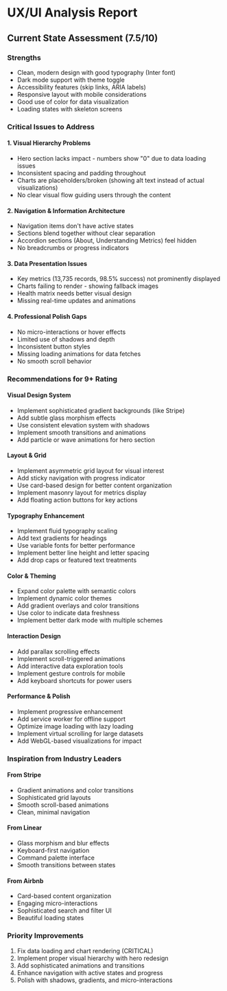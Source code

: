 # UX/UI Analysis Report
## Current State Assessment (7.5/10)

### Strengths
- Clean, modern design with good typography (Inter font)
- Dark mode support with theme toggle
- Accessibility features (skip links, ARIA labels)
- Responsive layout with mobile considerations
- Good use of color for data visualization
- Loading states with skeleton screens

### Critical Issues to Address

#### 1. Visual Hierarchy Problems
- Hero section lacks impact - numbers show "0" due to data loading issues
- Inconsistent spacing and padding throughout
- Charts are placeholders/broken (showing alt text instead of actual visualizations)
- No clear visual flow guiding users through the content

#### 2. Navigation & Information Architecture
- Navigation items don't have active states
- Sections blend together without clear separation
- Accordion sections (About, Understanding Metrics) feel hidden
- No breadcrumbs or progress indicators

#### 3. Data Presentation Issues
- Key metrics (13,735 records, 98.5% success) not prominently displayed
- Charts failing to render - showing fallback images
- Health matrix needs better visual design
- Missing real-time updates and animations

#### 4. Professional Polish Gaps
- No micro-interactions or hover effects
- Limited use of shadows and depth
- Inconsistent button styles
- Missing loading animations for data fetches
- No smooth scroll behavior

### Recommendations for 9+ Rating

#### Visual Design System
- Implement sophisticated gradient backgrounds (like Stripe)
- Add subtle glass morphism effects
- Use consistent elevation system with shadows
- Implement smooth transitions and animations
- Add particle or wave animations for hero section

#### Layout & Grid
- Implement asymmetric grid layout for visual interest
- Add sticky navigation with progress indicator
- Use card-based design for better content organization
- Implement masonry layout for metrics display
- Add floating action buttons for key actions

#### Typography Enhancement
- Implement fluid typography scaling
- Add text gradients for headings
- Use variable fonts for better performance
- Implement better line height and letter spacing
- Add drop caps or featured text treatments

#### Color & Theming
- Expand color palette with semantic colors
- Implement dynamic color themes
- Add gradient overlays and color transitions
- Use color to indicate data freshness
- Implement better dark mode with multiple schemes

#### Interaction Design
- Add parallax scrolling effects
- Implement scroll-triggered animations
- Add interactive data exploration tools
- Implement gesture controls for mobile
- Add keyboard shortcuts for power users

#### Performance & Polish
- Implement progressive enhancement
- Add service worker for offline support
- Optimize image loading with lazy loading
- Implement virtual scrolling for large datasets
- Add WebGL-based visualizations for impact

### Inspiration from Industry Leaders

#### From Stripe
- Gradient animations and color transitions
- Sophisticated grid layouts
- Smooth scroll-based animations
- Clean, minimal navigation

#### From Linear
- Glass morphism and blur effects
- Keyboard-first navigation
- Command palette interface
- Smooth transitions between states

#### From Airbnb
- Card-based content organization
- Engaging micro-interactions
- Sophisticated search and filter UI
- Beautiful loading states

### Priority Improvements
1. Fix data loading and chart rendering (CRITICAL)
2. Implement proper visual hierarchy with hero redesign
3. Add sophisticated animations and transitions
4. Enhance navigation with active states and progress
5. Polish with shadows, gradients, and micro-interactions
